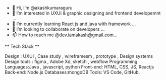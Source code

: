 - 👋 Hi, I’m @akashkumaraguru
- 👀 I’m interested in UXUI & graphic designing and frontend developemnt ...
- 🌱 I’m currently learning React js and java with framework ...
- 💞️ I’m looking to collaborate on developers ...
- 📫 How to reach me  @dev.iamakash@gmail.com...

 
** Tech Stack **

Design : UXUI , Case study , wireframesm , prototype , Design systems
Design tools : figma , Adobe Xd, sketch , webflow 
Programming Languages:Java , javascript, python
Front-end: HTML, CSS, JS, Reactjs
Back-end: Node.js
Databases:mongoDB
Tools: VS Code, GitHub.

<!---
akashkumaraguru/akashkumaraguru is a ✨ special ✨ repository because its `README.md` (this file) appears on your GitHub profile.
You can click the Preview link to take a look at your changes.
--->
